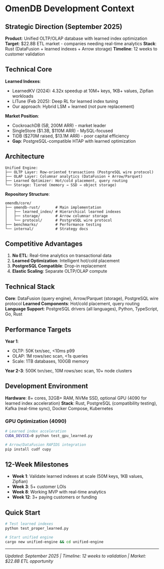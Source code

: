 # OmenDB Development Context

## Strategic Direction (September 2025)

**Product**: Unified OLTP/OLAP database with learned index optimization
**Target**: $22.8B ETL market - companies needing real-time analytics
**Stack**: Rust (DataFusion + learned indexes + Arrow storage)
**Timeline**: 12 weeks to customer validation

## Technical Core

**Learned Indexes**:
- LearnedKV (2024): 4.32x speedup at 10M+ keys, 1KB+ values, Zipfian workloads
- LITune (Feb 2025): Deep RL for learned index tuning
- Our approach: Hybrid LSM + learned (not pure replacement)

**Market Position**:
- CockroachDB ($5B, ~$200M ARR) - market leader
- SingleStore ($1.3B, $110M ARR) - MySQL-focused
- TiDB ($270M raised, $13.1M ARR) - poor capital efficiency
- **Gap**: PostgreSQL-compatible HTAP with learned optimization

## Architecture

```
Unified Engine:
├── OLTP Layer: Row-oriented transactions (PostgreSQL wire protocol)
├── OLAP Layer: Columnar analytics (DataFusion + Arrow/Parquet)
├── Learned Optimizer: Hot/cold placement, query routing
└── Storage: Tiered (memory → SSD → object storage)
```

**Repository Structure**:
```
omendb/core/
├── omendb-rust/       # Main implementation
│   ├── learned_index/ # Hierarchical learned indexes
│   ├── storage/       # Arrow columnar storage
│   └── protocol/      # PostgreSQL wire protocol
├── benchmarks/        # Performance testing
└── internal/          # Strategy docs
```

## Competitive Advantages

1. **No ETL**: Real-time analytics on transactional data
2. **Learned Optimization**: Intelligent hot/cold placement
3. **PostgreSQL Compatible**: Drop-in replacement
4. **Elastic Scaling**: Separate OLTP/OLAP compute

## Technical Stack

**Core**: DataFusion (query engine), Arrow/Parquet (storage), PostgreSQL wire protocol
**Learned Components**: Hot/cold placement, query routing
**Language Support**: PostgreSQL drivers (all languages), Python, TypeScript, Go, Rust

## Performance Targets

**Year 1**:
- OLTP: 50K txn/sec, <10ms p99
- OLAP: 1M rows/sec scan, <1s queries
- Scale: 1TB databases, 100GB memory

**Year 2-3**: 500K txn/sec, 10M rows/sec scan, 10+ node clusters

## Development Environment

**Hardware**: 8+ cores, 32GB+ RAM, NVMe SSD, optional GPU (4090 for learned index acceleration)
**Stack**: Rust, PostgreSQL (compatibility testing), Kafka (real-time sync), Docker Compose, Kubernetes

### GPU Optimization (4090)
```bash
# Learned index acceleration
CUDA_DEVICE=0 python test_gpu_learned.py

# Arrow/DataFusion RAPIDS integration
pip install cudf cupy
```

## 12-Week Milestones

- **Week 1**: Validate learned indexes at scale (50M keys, 1KB values, Zipfian)
- **Week 3**: 5+ customer LOIs
- **Week 8**: Working MVP with real-time analytics
- **Week 12**: 3+ paying customers or funding

## Quick Start

```bash
# Test learned indexes
python test_proper_learned.py

# Start unified engine
cargo new unified-engine && cd unified-engine
```

---
*Updated: September 2025 | Timeline: 12 weeks to validation | Market: $22.8B ETL opportunity*